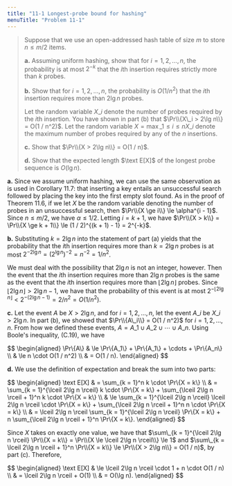 ```yaml
---
title: "11-1 Longest-probe bound for hashing"
menuTitle: "Problem 11-1"
---
```


> Suppose that we use an open-addressed hash table of size $m$ to store $n \le m / 2$ items.
>
> **a.** Assuming uniform hashing, show that for $i = 1, 2, \ldots, n$, the probability is at most $2^{-k}$ that the $i$th insertion requires strictly more than $k$ probes.
>
> **b.** Show that for $i = 1, 2, \ldots, n$, the probability is $O(1 / n^2)$ that the $i$th insertion requires more than $2\lg n$ probes.
>
> Let the random variable $X\_i$ denote the number of probes required by the $i$th insertion. You have shown in part (b) that $\Pr\\{X\_i > 2\lg n\\} = O(1 / n^2)$. Let the random variable $X = \max\_{1 \le i \le n} X\_i$ denote the maximum number of probes required by any of the $n$ insertions.
>
> **c.** Show that $\Pr\\{X > 2\lg n\\} = O(1 / n)$.
>
> **d.** Show that the expected length $\text E[X]$ of the longest probe sequence is $O(\lg n)$.

**a.** Since we assume uniform hashing, we can use the same observation as is used in Corollary 11.7: that inserting a key entails an unsuccessful search followed by placing the key into the first empty slot found. As in the proof of Theorem 11.6, if we let $X$ be the random variable denoting the number of probes in an unsuccessful search, then $\Pr\\{X \ge i\\} \le \alpha^{i - 1}$. Since $n \le m / 2$, we have $\alpha \le 1 / 2$. Letting $i = k + 1$, we have $\Pr\\{X > k\\} = \Pr\\{X \ge k + 1\\} \le (1 / 2)^{(k + 1) - 1} = 2^{-k}$.

**b.** Substituting $k = 2\lg n$ into the statement of part (a) yields that the probability that the $i$th insertion requires more than $k = 2\lg n$ probes is at most $2^{-2\lg n} = (2^{\lg n})^{-2} = n^{-2} = 1 / n^2$.

We must deal with the possibility that $2\lg n$ is not an integer, however. Then the event that the $i$th insertion requires more than $2\lg n$ probes is the same as the event that the $i$th insertion requires more than $\lfloor 2\lg n \rfloor$ probes. Since $\lfloor 2\lg n \rfloor > 2\lg n - 1$, we have that the probability of this event is at most $2^{-\lfloor 2\lg n \rfloor} < 2^{-(2\lg n - 1)} = 2 / n^2 = O(1 / n^2)$.

**c.** Let the event $A$ be $X > 2\lg n$, and for $i = 1, 2, \ldots, n$, let the event $A\_i$ be $X\_i > 2\lg n$. In part (b), we showed that $\Pr\\{A\_i\\} = O(1 / n^2)$ for $i = 1, 2, \ldots, n$. From how we defined these events, $A = A\_1 \cup A\_2 \cup \cdots \cup A\_n$. Using Boole's inequality, $\text{(C.19)}$, we have

<div>
$$
\begin{aligned}
\Pr\{A\} & \le \Pr\{A_1\} + \Pr\{A_1\} + \cdots + \Pr\{A_n\} \\
         & \le n \cdot O(1 / n^2) \\
         & =   O(1 / n).
\end{aligned}
$$
</div>

**d.** We use the definition of expectation and break the sum into two parts:

<div>
$$
\begin{aligned}
\text E[X] & =   \sum_{k = 1}^n k \cdot \Pr\{X = k\} \\
           & =   \sum_{k = 1}^{\lceil 2\lg n \rceil} k \cdot \Pr\{X = k\} + \sum_{\lceil 2\lg n \rceil + 1}^n k \cdot \Pr\{X = k\} \\
           & \le \sum_{k = 1}^{\lceil 2\lg n \rceil} \lceil 2\lg n \rceil \cdot \Pr\{X = k\} + \sum_{\lceil 2\lg n \rceil + 1}^n n \cdot \Pr\{X = k\} \\
           & =   \lceil 2\lg n \rceil \sum_{k = 1}^{\lceil 2\lg n \rceil} \Pr\{X = k\} + n \sum_{\lceil 2\lg n \rceil + 1}^n \Pr\{X = k\}.
\end{aligned}
$$
</div>

Since $X$ takes on exactly one value, we have that $\sum\_{k = 1}^{\lceil 2\lg n \rceil} \Pr\\{X = k\\} = \Pr\\{X \le \lceil 2\lg n \rceil\\} \le 1$ and $\sum\_{k = \lceil 2\lg n \rceil + 1}^n \Pr\\{X = k\\} \le \Pr\\{X > 2\lg n\\} = O(1 / n)$, by part \(c\). Therefore,

<div>
$$
\begin{aligned}
\text E[X] & \le \lceil 2\lg n \rceil \cdot 1 + n \cdot O(1 / n) \\
           & =   \lceil 2\lg n \rceil + O(1) \\
           & =   O(\lg n).
\end{aligned}
$$
</div>

